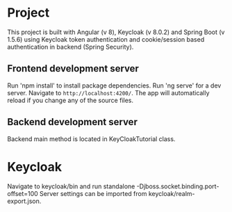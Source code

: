 # Project

This project is built with Angular (v 8), Keycloak (v 8.0.2) and Spring Boot (v 1.5.6) using Keycloak token authentication and cookie/session based authentication in backend (Spring Security).

## Frontend development server

Run 'npm install' to install package dependencies.
Run 'ng serve' for a dev server. Navigate to `http://localhost:4200/`. The app will automatically reload if you change any of the source files.

## Backend development server

Backend main method is located in KeyCloakTutorial class.

# Keycloak

Navigate to keycloak/bin and run standalone -Djboss.socket.binding.port-offset=100
Server settings can be imported from keycloak/realm-export.json.

